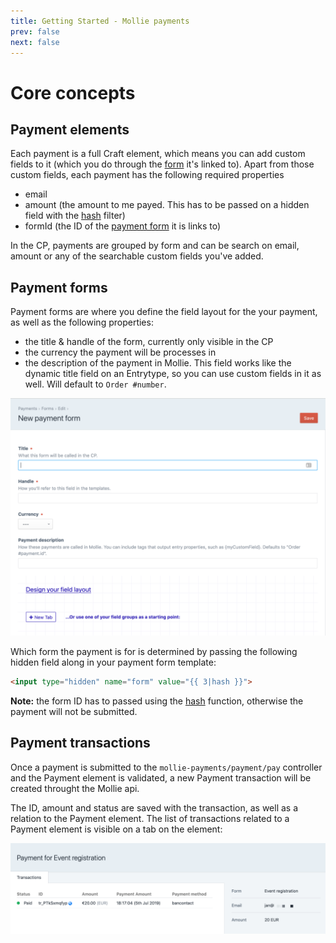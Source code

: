 ```yaml
---
title: Getting Started - Mollie payments
prev: false
next: false
---
```

# Core concepts
## Payment elements
Each payment is a full Craft element, which means you can add custom fields to it (which you do through the [form](/craft-mollie-payments/general.html#_2-create-a-payment-form) it's linked to).
Apart from those custom fields, each payment has the following required properties
- email
- amount (the amount to me payed. This has to be passed on a hidden field with the [hash](https://docs.craftcms.com/v3/dev/filters.html#hash) filter)
- formId (the ID of the [payment form](#payment-forms) it is links to)

In the CP, payments are grouped by form and can be search on email, amount or any of the searchable custom fields you've added.

## Payment forms

Payment forms are where you define the field layout for the your payment, as well as the following properties:
- the title & handle of the form, currently only visible in the CP
- the currency the payment will be processes in
- the description of the payment in Mollie. This field works like the dynamic title field on an Entrytype, so you can use custom fields in it as well. Will default to ``Order #number``.

<img src="./images/paymentform.png">



Which form the payment is for is determined by passing the following hidden field along in your payment form template:
`````html
<input type="hidden" name="form" value="{{ 3|hash }}">
`````

__Note:__ the form ID has to passed using the [hash](https://docs.craftcms.com/v3/dev/filters.html#hash) function, otherwise the payment will not be submitted.

## Payment transactions

Once a payment is submitted to the ``mollie-payments/payment/pay`` controller and the Payment element is validated, a new Payment transaction will be created throught the Mollie api. 

The ID, amount and status are saved with the transaction, as well as a relation to the Payment element. The list of transactions related to a Payment element is visible on a tab on the element:

<img src="./images/transaction.png">
 
 
 
